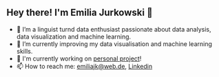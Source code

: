 ## Hey there! I'm Emilia Jurkowski 👋
- 👀 I’m a linguist turnd data enthusiast passionate about data analysis, data visualization and machine learning.
- 🌱 I’m currently improving my data visualisation and machine learning skills.
- 🔭 I'm currently working on [personal project](https://github.com/emiliajk/setlist-predictor)!
- 📫 How to reach me: emiliajk@web.de, [Linkedin](linkedin.com/in/emilia-jurkowski)


<!---
emiliajk/emiliajk is a ✨ special ✨ repository because its `README.md` (this file) appears on your GitHub profile.
You can click the Preview link to take a look at your changes.
--->
